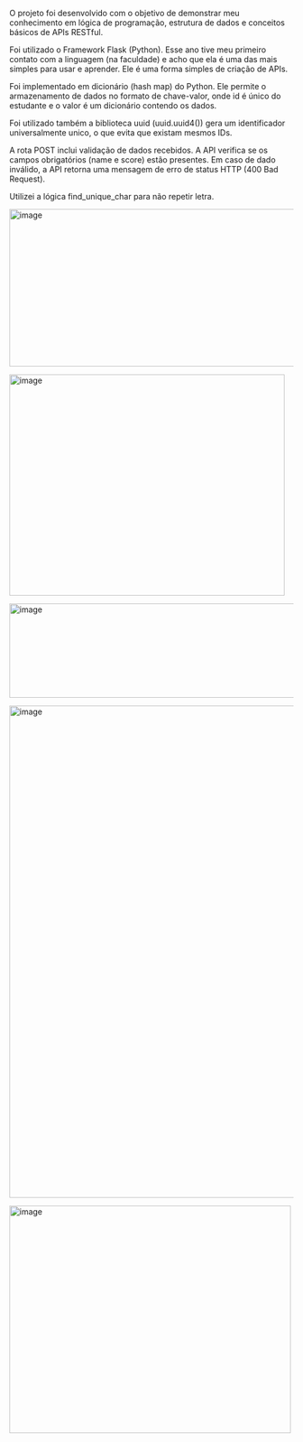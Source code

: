 O projeto foi desenvolvido com o objetivo de demonstrar meu conhecimento em lógica de programação, estrutura de dados e conceitos básicos de APIs RESTful.

Foi utilizado o Framework Flask (Python). Esse ano tive meu primeiro contato com a linguagem (na faculdade) e acho que ela é uma das mais simples para usar e aprender. Ele é uma forma simples de criação de APIs.

Foi implementado em dicionário (hash map) do Python. Ele permite o armazenamento de dados no formato de chave-valor, onde id é único do estudante e o valor é um dicionário contendo os dados. 

Foi utilizado também a biblioteca uuid (uuid.uuid4()) gera um identificador universalmente unico, o que evita que existam mesmos IDs.

A rota POST inclui validação de dados recebidos. A API verifica se os campos obrigatórios (name e score) estão presentes. Em caso de dado inválido, a API retorna uma mensagem de erro de status HTTP (400 Bad Request).

Utilizei a lógica find_unique_char para não repetir letra. 

<img width="508" height="279" alt="image" src="https://github.com/user-attachments/assets/0abee341-9d4e-4ab9-8226-50fec694f9d6" /><br>

<img width="488" height="392" alt="image" src="https://github.com/user-attachments/assets/0ba28350-713c-4a5c-b20b-6ff14da84dcc" /><br>

<img width="752" height="167" alt="image" src="https://github.com/user-attachments/assets/68524622-7ffe-4034-b3bf-62f318fbf900" /><br>

<img width="675" height="872" alt="image" src="https://github.com/user-attachments/assets/00de43de-5186-4f46-8d89-eeb71955e8d3" /><br>

<img width="499" height="403" alt="image" src="https://github.com/user-attachments/assets/af9f612f-0290-415f-93a0-8fab0e5cdd6d" />



